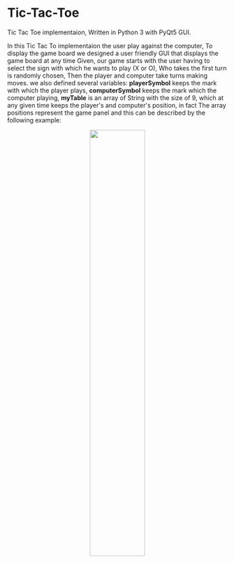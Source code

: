 # Tic-Tac-Toe
Tic Tac Toe implementaion, Written in Python 3 with PyQt5 GUI.

In this Tic Tac To implementaion the user play against the computer, To display the game board we designed a user friendly GUI that displays the game board at any time Given, our game starts with the user having to select the sign with which he wants to play (X or O),  Who takes the first turn is randomly chosen, Then the player and computer take turns making moves. we also defined several variables: **playerSymbol** keeps the mark with which the player plays, **computerSymbol** keeps the mark which the computer playing, **myTable** is an array of String with the size of 9, which at any given time keeps the player's and computer's position, in fact The array positions represent the game panel and this can be described by the following example:

<p align="center"> 
<img src="https://user-images.githubusercontent.com/31032862/57181593-7c407d00-6e9e-11e9-8576-5a51f706c717.png" width="50%">
</p>
